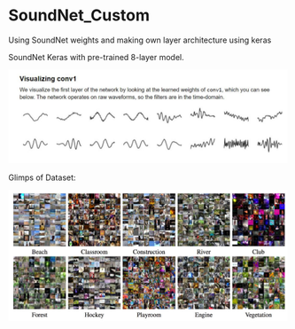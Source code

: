 # SoundNet_Custom
Using SoundNet weights and making own layer architecture using keras

SoundNet Keras with pre-trained 8-layer model.

![](Images/SoundNet.JPG)

Glimps of Dataset:

![](Images/DataSet.JPG)
